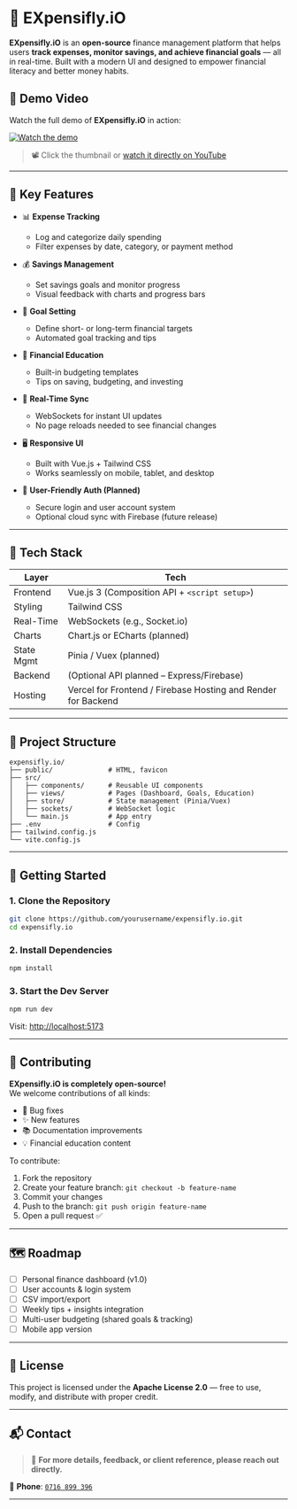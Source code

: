 # 💸 EXpensifly.iO

**EXpensifly.iO** is an **open-source** finance management platform that helps users **track expenses, monitor savings, and achieve financial goals** — all in real-time. Built with a modern UI and designed to empower financial literacy and better money habits.

## 🎥 Demo Video

Watch the full demo of **EXpensifly.iO** in action:

[![Watch the demo](https://img.youtube.com/vi/DTBvnghURds/0.jpg)](https://youtube.com/shorts/DTBvnghURds?feature=share)

> 📽️ Click the thumbnail or [watch it directly on YouTube](https://youtube.com/shorts/DTBvnghURds?feature=share)

---

## 🌟 Key Features

- 📊 **Expense Tracking**
  - Log and categorize daily spending
  - Filter expenses by date, category, or payment method

- 💰 **Savings Management**
  - Set savings goals and monitor progress
  - Visual feedback with charts and progress bars

- 🎯 **Goal Setting**
  - Define short- or long-term financial targets
  - Automated goal tracking and tips

- 🧠 **Financial Education**
  - Built-in budgeting templates
  - Tips on saving, budgeting, and investing

- 🔁 **Real-Time Sync**
  - WebSockets for instant UI updates
  - No page reloads needed to see financial changes

- 🖥️ **Responsive UI**
  - Built with Vue.js + Tailwind CSS
  - Works seamlessly on mobile, tablet, and desktop

- 🔐 **User-Friendly Auth (Planned)**
  - Secure login and user account system
  - Optional cloud sync with Firebase (future release)

---

## 🔧 Tech Stack

| Layer       | Tech                                 |
|-------------|--------------------------------------|
| Frontend    | Vue.js 3 (Composition API + `<script setup>`) |
| Styling     | Tailwind CSS                         |
| Real-Time   | WebSockets (e.g., Socket.io)         |
| Charts      | Chart.js or ECharts (planned)        |
| State Mgmt  | Pinia / Vuex (planned)               |
| Backend     | (Optional API planned – Express/Firebase) |
| Hosting     | Vercel for Frontend / Firebase Hosting  and Render for Backend           |

---

## 📂 Project Structure

```
expensifly.io/
├── public/              # HTML, favicon
├── src/
│   ├── components/      # Reusable UI components
│   ├── views/           # Pages (Dashboard, Goals, Education)
│   ├── store/           # State management (Pinia/Vuex)
│   ├── sockets/         # WebSocket logic
│   └── main.js          # App entry
├── .env                 # Config
├── tailwind.config.js
└── vite.config.js
```

---

## 🚀 Getting Started

### 1. Clone the Repository

```bash
git clone https://github.com/yourusername/expensifly.io.git
cd expensifly.io
```

### 2. Install Dependencies

```bash
npm install
```

### 3. Start the Dev Server

```bash
npm run dev
```

Visit: [http://localhost:5173](http://localhost:5173)

---



## 🤝 Contributing

**EXpensifly.iO is completely open-source!**  
We welcome contributions of all kinds:

- 🐛 Bug fixes  
- ✨ New features  
- 📚 Documentation improvements  
- 💡 Financial education content  

To contribute:

1. Fork the repository  
2. Create your feature branch: `git checkout -b feature-name`  
3. Commit your changes  
4. Push to the branch: `git push origin feature-name`  
5. Open a pull request ✅  

---

## 🗺️ Roadmap

- [ ] Personal finance dashboard (v1.0)
- [ ] User accounts & login system
- [ ] CSV import/export
- [ ] Weekly tips + insights integration
- [ ] Multi-user budgeting (shared goals & tracking)
- [ ] Mobile app version

---

## 📜 License

This project is licensed under the **Apache License 2.0** — free to use, modify, and distribute with proper credit.


---

## 📬 Contact

> 💬 **For more details, feedback, or client reference, please reach out directly.**

📱 **Phone**: [`0716 899 396`](tel:+254716899396) 

---
